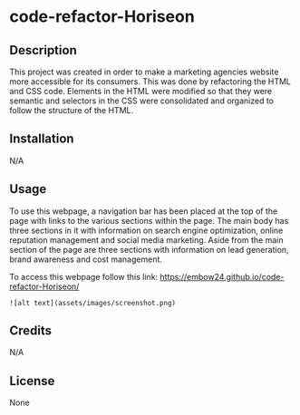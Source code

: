 # code-refactor-Horiseon

## Description
This project was created in order to make a marketing agencies website more accessible for its consumers. This was done by refactoring the HTML and CSS code. Elements in the HTML were modified so that they were semantic and selectors in the CSS were consolidated and organized to follow the structure of the HTML.

## Installation
N/A

## Usage
To use this webpage, a navigation bar has been placed at the top of the page with links to the various sections within the page. The main body has three sections in it with information on search engine optimization, online reputation management and social media marketing. Aside from the main section of the page are three sections with information on lead generation, brand awareness and cost management.

To access this webpage follow this link: https://embow24.github.io/code-refactor-Horiseon/

    ![alt text](assets/images/screenshot.png)

## Credits
N/A

## License
None